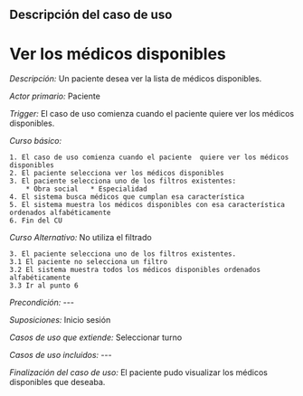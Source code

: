 ## Descripción del caso de uso
# **Ver los médicos disponibles**

_Descripción:_ Un paciente desea ver la lista de médicos disponibles.

_Actor primario:_ Paciente

_Trigger:_ El caso de uso comienza cuando el paciente  quiere ver los médicos disponibles.

_Curso básico:_

    1. El caso de uso comienza cuando el paciente  quiere ver los médicos disponibles
    2. El paciente selecciona ver los médicos disponibles
    3. El paciente selecciona uno de los filtros existentes:
        * Obra social   * Especialidad
    4. El sistema busca médicos que cumplan esa característica
    5. El sistema muestra los médicos disponibles con esa característica ordenados alfabéticamente
    6. Fin del CU

_Curso Alternativo:_ No utiliza el filtrado

    3. El paciente selecciona uno de los filtros existentes.
    3.1 El paciente no selecciona un filtro
    3.2 El sistema muestra todos los médicos disponibles ordenados alfabéticamente
    3.3 Ir al punto 6


_Precondición:_ ---

_Suposiciones:_ Inicio sesión

_Casos de uso que extiende:_ Seleccionar turno

_Casos de uso incluidos:_ ---

_Finalización del caso de uso:_ El paciente pudo visualizar los médicos disponibles que deseaba.
